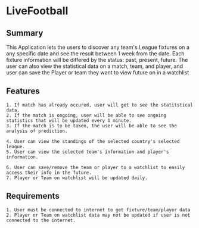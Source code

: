 # LiveFootball

## Summary
This Application lets the users to discover any team's League fixtures on a any specific date and see the result between 1 week from the date. Each fixture information will be differed by the status: past, present, future. 
The user can also view the statistical data on a match, team, and player, and user can save the Player or team they want to view future on in a watchlist

## Features
    1. If match has already occured, user will get to see the statitstical data. 
    2. If the match is ongoing, user will be able to see ongoing statistics that will be updated every 1 minute. 
    3. If the match is to be taken, the user will be able to see the analysis of prediction. 
    
    4. User can view the standings of the selected country's selected league.
    5. User can view the selected team's information and player's information.
    
    6. User can save/remove the team or player to a watchlist to easily access their info in the future.
    7. Player or Team on watchlist will be updated daily.
    
## Requirements
    1. User must be connected to internet to get fixture/team/player data
    2. Player or Team on watchlist data may not be updated if user is not connected to the internet.

